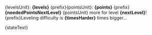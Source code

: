 {levelsUnit}: **{levels}**
{prefix}{pointsUnit}: **{points}**
{prefix}**{neededPointsNextLevel}** {pointsUnit} more for level **{nextLevel}**!
{prefix}Leveling difficulty is **{timesHarder}** times bigger...

{stateText}